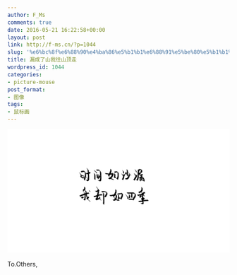 ```yaml
---
author: F_Ms
comments: true
date: 2016-05-21 16:22:58+00:00
layout: post
link: http://f-ms.cn/?p=1044
slug: '%e6%bc%8f%e6%88%90%e4%ba%86%e5%b1%b1%e6%88%91%e5%be%80%e5%b1%b1%e9%a1%b6%e8%b5%b0'
title: 漏成了山我往山顶走
wordpress_id: 1044
categories:
- picture-mouse
post_format:
- 图像
tags:
- 鼠标画
---
```


![时间如沙漏，我却如四季_20160521](/img/post/wp/2016/05/时间如沙漏，我却如四季_20160521.png)


To.Others,
